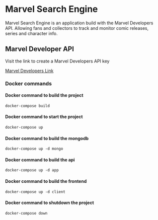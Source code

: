 # Marvel Search Engine

Marvel Search Engine is an application build with the Marvel Developers API.
Allowing fans and collectors to track and monitor comic releases, series and character info.

## Marvel Developer API

Visit the link to create a Marvel Developers API key

[Marvel Developers Link](https://developer.marvel.com/signup)

### Docker commands

#### Docker command to build the project

```docker-compose build```

#### Docker command to start the project

```docker-compose up```

#### Docker command to build the mongodb

```docker-compose up -d mongo```

#### Docker command to build the api

```docker-compose up -d app```

#### Docker command to build the frontend

```docker-compose up -d client```

#### Docker command to shutdown the project

```docker-compose down```
